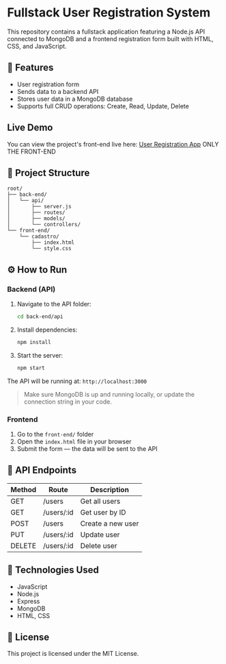 # Fullstack User Registration System

This repository contains a fullstack application featuring a Node.js API connected to MongoDB and a frontend registration form built with HTML, CSS, and JavaScript.

## 🚀 Features

- User registration form  
- Sends data to a backend API  
- Stores user data in a MongoDB database  
- Supports full CRUD operations: Create, Read, Update, Delete  

## Live Demo

You can view the project's front-end live here: [User Registration App](https://<regulusrk>.github.io/user-registration-app/)
ONLY THE FRONT-END


## 📁 Project Structure

```
root/
├── back-end/
│   └── api/
│       ├── server.js
│       ├── routes/
│       ├── models/
│       └── controllers/
└── front-end/
    └── cadastro/
        ├── index.html
        └── style.css
```

## ⚙️ How to Run

### Backend (API)

1. Navigate to the API folder:
   ```bash
   cd back-end/api
   ```

2. Install dependencies:
   ```bash
   npm install
   ```

3. Start the server:
   ```bash
   npm start
   ```

The API will be running at: `http://localhost:3000`

> Make sure MongoDB is up and running locally, or update the connection string in your code.

### Frontend

1. Go to the `front-end/` folder  
2. Open the `index.html` file in your browser  
3. Submit the form — the data will be sent to the API  

## 🔄 API Endpoints

| Method | Route        | Description        |
|--------|--------------|--------------------|
| GET    | /users       | Get all users      |
| GET    | /users/:id   | Get user by ID     |
| POST   | /users       | Create a new user  |
| PUT    | /users/:id   | Update user        |
| DELETE | /users/:id   | Delete user        |

## 🧪 Technologies Used

- JavaScript
- Node.js  
- Express  
- MongoDB  
- HTML, CSS  

## 📝 License

This project is licensed under the MIT License.
